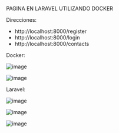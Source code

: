 PAGINA EN LARAVEL UTILIZANDO DOCKER

Direcciones:

- http://localhost:8000/register
- http://localhost:8000/login
- http://localhost:8000/contacts

Docker:

![image](https://user-images.githubusercontent.com/102237232/229330099-33ab1b6c-22ab-4ca4-966b-b2d57b263893.png)

![image](https://user-images.githubusercontent.com/102237232/229330145-348664c4-3c55-4d3e-8745-8e52c2b0d311.png)

Laravel:

![image](https://user-images.githubusercontent.com/102237232/229330086-5077e83d-89c6-42f9-aab6-d5153636d4ab.png)

![image](https://user-images.githubusercontent.com/102237232/229329990-fa7de8bf-2729-4459-b9a9-fedf246ae7eb.png)

![image](https://user-images.githubusercontent.com/102237232/229330048-98d5949e-8e59-43e5-ba33-e8ca76db90a3.png)



